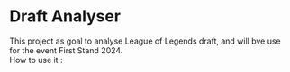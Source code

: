 # Draft Analyser

This project as goal to analyse League of Legends draft, and will bve use for the event First Stand 2024.  
How to use it :